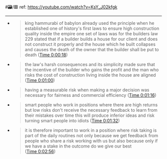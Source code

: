 #🗃/🟥 
ref: 
https://youtube.com/watch?v=KsY_J02kfgk

---

- > king hammurabi of babylon already used the principle when he established one of history's first laws to ensure high construction quality inside the empire one set of laws was for the builders law 229 stated that if a builder builds a house for our client and does not construct it properly and the house which he built collapses and causes the death of the owner that the builder shall be put to death ([Time 0:00:18](https://annotate.tv/watch/62c5ad7277e0fa000a456b65?annotationId=62c5adcd77e0fa000a456bd8))
- > the law's harsh consequences and its simplicity made sure that the incentive of the builder who gains the profit and the man who risks the cost of construction living inside the house are aligned ([Time 0:01:00](https://annotate.tv/watch/62c5ad7277e0fa000a456b65?annotationId=62c5add777e0fa000a456bd9))
- > having a measurable risk when making a major decision was necessary for fairness and commercial efficiency ([Time 0:01:16](https://annotate.tv/watch/62c5ad7277e0fa000a456b65?annotationId=62c5ade477e0fa000a456bda))
- > smart people who work in positions where there are high returns but low risks don't receive the necessary feedback to learn from their mistakes over time this will produce inferior ideas and risk turning smart people into idiots ([Time 0:01:32](https://annotate.tv/watch/62c5ad7277e0fa000a456b65?annotationId=62c5adf777e0fa000a456bdb))
- > it is therefore important to work in a position where risk taking is part of the daily routines not only because we get feedback from people who share a risk working with us but also because only if we have a stake in the outcome do we give our best ([Time 0:02:56](https://annotate.tv/watch/62c5ad7277e0fa000a456b65?annotationId=62c5ae3777e0fa000a456bdc))
